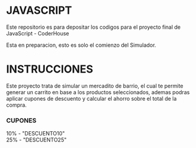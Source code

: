 # JAVASCRIPT
Este repositorio es para depositar los codigos para el proyecto final de JavaScript - CoderHouse 

Esta en preparacion, esto es solo el comienzo del Simulador.



<h1>INSTRUCCIONES</h1>

Este proyecto trata de simular un mercadito de barrio, el cual te permite generar un carrito en base a los productos seleccionados, ademas podras aplicar cupones de descuento y calcular el ahorro sobre el total de la compra.

<h3>CUPONES</h3>

10%  - "DESCUENTO10"<br>
25%  - "DESCUENTO25"
